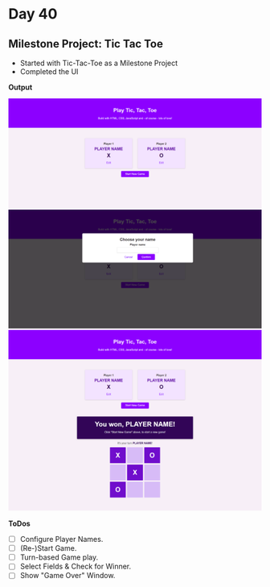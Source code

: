 # **Day 40** <!-- omit in toc -->

## **Milestone Project: Tic Tac Toe**

-   Started with Tic-Tac-Toe as a Milestone Project
-   Completed the UI

**Output**

!["Start"](./images/start.png)
!["Overlay"](./images/overlay.png)
!["End"](./images/end.png)

**ToDos**

-   [ ] Configure Player Names.
-   [ ] (Re-)Start Game.
-   [ ] Turn-based Game play.
-   [ ] Select Fields & Check for Winner.
-   [ ] Show "Game Over" Window.
